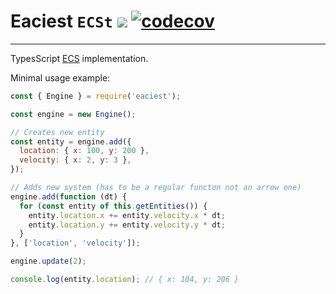 # Eaciest `ECSt` ![](https://github.com/Badrpas/eaciest/workflows/Tests/badge.svg) [![codecov](https://codecov.io/gh/Badrpas/eaciest/branch/master/graph/badge.svg)](https://codecov.io/gh/Badrpas/eaciest)
---
TypesScript [ECS](https://en.wikipedia.org/wiki/Entity_component_system) implementation.

Minimal usage example:
```js
const { Engine } = require('eaciest');

const engine = new Engine();

// Creates new entity
const entity = engine.add({ 
  location: { x: 100, y: 200 },
  velocity: { x: 2, y: 3 },
});

// Adds new system (has to be a regular functon not an arrow one)
engine.add(function (dt) {
  for (const entity of this.getEntities()) {
    entity.location.x += entity.velocity.x * dt;
    entity.location.y += entity.velocity.y * dt;
  }
}, ['location', 'velocity']);

engine.update(2);

console.log(entity.location); // { x: 104, y: 206 }

```

